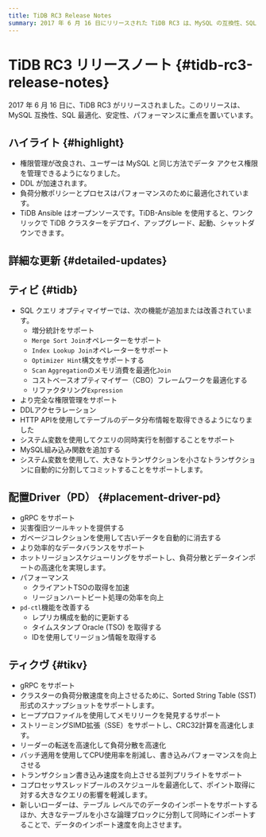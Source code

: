 ```yaml
---
title: TiDB RC3 Release Notes
summary: 2017 年 6 月 16 日にリリースされた TiDB RC3 は、MySQL の互換性、SQL の最適化、安定性、パフォーマンスに重点を置いています。主な特徴としては、権限管理の改良、DDL の高速化、負荷分散の最適化、クラスター管理を容易にするオープンソースの TiDB Ansible などがあります。TiDB、Placement Driver (PD)、TiKV の詳細な更新には、SQL クエリの最適化の改善、権限管理の完全化、HTTP API のサポート、クエリ同時実行制御のシステム変数、より効率的なデータ バランスなどが含まれます。PD は、gRPC、ディザスタ リカバリ ツールキット、ホットリージョンスケジューリングをサポートしています。TiKV は、gRPC、SST 形式のスナップショット、メモリリーク検出、データ インポート速度の向上をサポートしています。全体として、このリリースでは、パフォーマンス、安定性、管理機能が向上しています。
---
```


# TiDB RC3 リリースノート {#tidb-rc3-release-notes}

2017 年 6 月 16 日に、TiDB RC3 がリリースされました。このリリースは、MySQL 互換性、SQL 最適化、安定性、パフォーマンスに重点を置いています。

## ハイライト {#highlight}

-   権限管理が改良され、ユーザーは MySQL と同じ方法でデータ アクセス権限を管理できるようになりました。
-   DDL が加速されます。
-   負荷分散ポリシーとプロセスはパフォーマンスのために最適化されています。
-   TiDB Ansible はオープンソースです。TiDB-Ansible を使用すると、ワンクリックで TiDB クラスターをデプロイ、アップグレード、起動、シャットダウンできます。

## 詳細な更新 {#detailed-updates}

## ティビ {#tidb}

-   SQL クエリ オプティマイザーでは、次の機能が追加または改善されています。
    -   増分統計をサポート
    -   `Merge Sort Join`オペレーターをサポート
    -   `Index Lookup Join`オペレーターをサポート
    -   `Optimizer Hint`構文をサポートする
    -   `Scan` `Aggregation`のメモリ消費を最適化`Join`
    -   コストベースオプティマイザー（CBO）フレームワークを最適化する
    -   リファクタリング`Expression`
-   より完全な権限管理をサポート
-   DDLアクセラレーション
-   HTTP APIを使用してテーブルのデータ分布情報を取得できるようになりました
-   システム変数を使用してクエリの同時実行を制御することをサポート
-   MySQL組み込み関数を追加する
-   システム変数を使用して、大きなトランザクションを小さなトランザクションに自動的に分割してコミットすることをサポートします。

## 配置Driver（PD） {#placement-driver-pd}

-   gRPC をサポート
-   災害復旧ツールキットを提供する
-   ガベージコレクションを使用して古いデータを自動的に消去する
-   より効率的なデータバランスをサポート
-   ホットリージョンスケジューリングをサポートし、負荷分散とデータインポートの高速化を実現します。
-   パフォーマンス
    -   クライアントTSOの取得を加速
    -   リージョンハートビート処理の効率を向上
-   `pd-ctl`機能を改善する
    -   レプリカ構成を動的に更新する
    -   タイムスタンプ Oracle (TSO) を取得する
    -   IDを使用してリージョン情報を取得する

## ティクヴ {#tikv}

-   gRPC をサポート
-   クラスターの負荷分散速度を向上させるために、Sorted String Table (SST) 形式のスナップショットをサポートします。
-   ヒーププロファイルを使用してメモリリークを発見するサポート
-   ストリーミングSIMD拡張（SSE）をサポートし、CRC32計算を高速化します。
-   リーダーの転送を高速化して負荷分散を高速化
-   バッチ適用を使用してCPU使用率を削減し、書き込みパフォーマンスを向上させる
-   トランザクション書き込み速度を向上させる並列プリライトをサポート
-   コプロセッサスレッドプールのスケジュールを最適化して、ポイント取得に対する大きなクエリの影響を軽減します。
-   新しいローダーは、テーブル レベルでのデータのインポートをサポートするほか、大きなテーブルを小さな論理ブロックに分割して同時にインポートすることで、データのインポート速度を向上させます。
